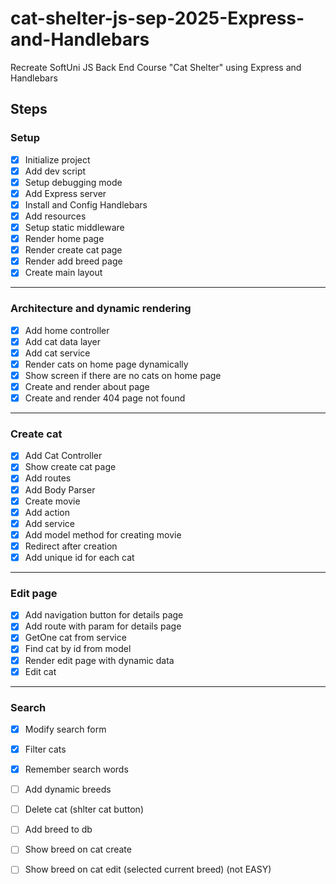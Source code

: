 # cat-shelter-js-sep-2025-Express-and-Handlebars
Recreate SoftUni JS Back End Course "Cat Shelter" using Express and Handlebars

## Steps

### Setup
 - [x] Initialize project
 - [x] Add dev script
 - [x] Setup debugging mode
 - [x] Add Express server
 - [x] Install and Config Handlebars
 - [x] Add resources
 - [x] Setup static middleware
 - [x] Render home page
 - [x] Render create cat page
 - [x] Render add breed page
 - [x] Create main layout
 ---
 ### Architecture and dynamic rendering
 - [x] Add home controller
 - [x] Add cat data layer
 - [x] Add cat service
 - [x] Render cats on home page dynamically
 - [x] Show screen if there are no cats on home page
 - [x] Create and render about page
 - [x] Create and render 404 page not found
 ---
 ### Create cat
 - [x] Add Cat Controller
 - [x] Show create cat page
 - [x] Add routes
 - [x] Add Body Parser
 - [x] Create movie
  - [x] Add action
  - [x] Add service
  - [x] Add model method for creating movie
 - [x] Redirect after creation
 - [x] Add unique id for each cat
 ---
 ### Edit page
 - [x] Add navigation button for details page
 - [x] Add route with param for details page
 - [x] GetOne cat from service
 - [x] Find cat by id from model
 - [x] Render edit page with dynamic data
 - [x] Edit cat
 ---
 ### Search
 - [x] Modify search form
 - [x] Filter cats
 - [x] Remember search words


 
 - [ ] Add dynamic breeds
 - [ ] Delete cat (shlter cat button)
 - [ ] Add breed to db
 - [ ] Show breed on cat create
 - [ ] Show breed on cat edit (selected current breed) (not EASY)
